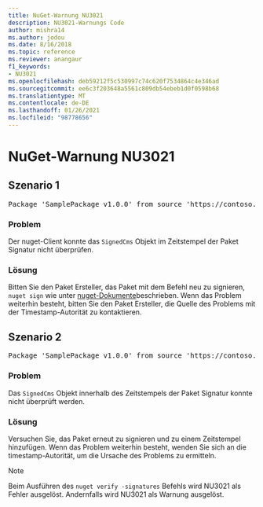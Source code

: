 ```yaml
---
title: NuGet-Warnung NU3021
description: NU3021-Warnungs Code
author: mishra14
ms.author: jodou
ms.date: 8/16/2018
ms.topic: reference
ms.reviewer: anangaur
f1_keywords:
- NU3021
ms.openlocfilehash: deb59212f5c530997c74c620f7534864c4e346ad
ms.sourcegitcommit: ee6c3f203648a5561c809db54ebeb1d0f0598b68
ms.translationtype: MT
ms.contentlocale: de-DE
ms.lasthandoff: 01/26/2021
ms.locfileid: "98778656"
---
```

# <a name="nuget-warning-nu3021"></a>NuGet-Warnung NU3021

## <a name="scenario-1"></a>Szenario 1

<pre>Package 'SamplePackage v1.0.0' from source 'https://contoso.com/index.json': The primary signature's timestamp signature validation failed.</pre>

### <a name="issue"></a>Problem

Der nuget-Client konnte das `SignedCms` Objekt im Zeitstempel der Paket Signatur nicht überprüfen.


### <a name="solution"></a>Lösung

Bitten Sie den Paket Ersteller, das Paket mit dem Befehl neu zu signieren, `nuget sign` wie unter [nuget-Dokumente](../../create-packages/sign-a-package.md)beschrieben. Wenn das Problem weiterhin besteht, bitten Sie den Paket Ersteller, die Quelle des Problems mit der Timestamp-Autorität zu kontaktieren.



## <a name="scenario-2"></a>Szenario 2

<pre>Package 'SamplePackage v1.0.0' from source 'https://contoso.com/index.json': The timestamp signature validation failed.</pre>

### <a name="issue"></a>Problem

Das `SignedCms` Objekt innerhalb des Zeitstempels der Paket Signatur konnte nicht überprüft werden.


### <a name="solution"></a>Lösung

Versuchen Sie, das Paket erneut zu signieren und zu einem Zeitstempel hinzufügen. Wenn das Problem weiterhin besteht, wenden Sie sich an die timestamp-Autorität, um die Ursache des Problems zu ermitteln.


> [!Note]
> Beim Ausführen des `nuget verify -signatures` Befehls wird NU3021 als Fehler ausgelöst. Andernfalls wird NU3021 als Warnung ausgelöst.
